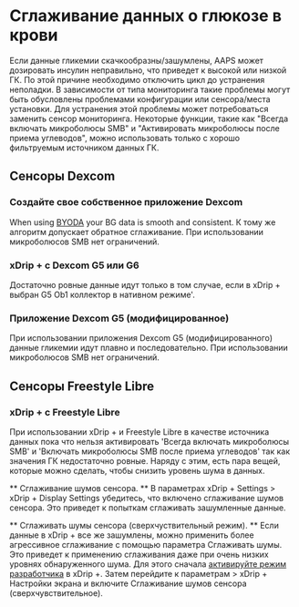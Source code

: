 # Сглаживание данных о глюкозе в крови

Если данные гликемии скачкообразны/зашумлены, AAPS может дозировать инсулин неправильно, что приведет к высокой или низкой ГК. По этой причине необходимо отключить цикл до устранения неполадки. В зависимости от типа мониторинга такие проблемы могут быть обусловлены проблемами конфигурации или сенсора/места установки. Для устранения этой проблемы может потребоваться заменить сенсор мониторинга. Некоторые функции, такие как "Всегда включать микроболюсы SMB" и "Активировать микроболюсы после приема углеводов", можно использовать только с хорошо фильтруемым источником данных ГК.

## Сенсоры Dexcom

### Создайте свое собственное приложение Dexcom

When using [BYODA](../Hardware/DexcomG6.md#if-using-g6-with-build-your-own-dexcom-app) your BG data is smooth and consistent. К тому же алгоритм допускает обратное сглаживание. При использовании микроболюсов SMB нет ограничений.

### xDrip + с Dexcom G5 или G6 

Достаточно ровные данные идут только в том случае, если в xDrip + выбран G5 Ob1 коллектор в нативном режиме'.

### Приложение Dexcom G5 (модифицированное)

При использовании приложения Dexcom G5 (модифицированного) данные гликемии идут плавно и последовательно. При использовании микроболюсов SMB нет ограничений.

## Сенсоры Freestyle Libre

### xDrip + с Freestyle Libre

При использовании xDrip + и Freestyle Libre в качестве источника данных пока что нельзя активировать 'Всегда включать микроболюсы SMB' и 'Включать микроболюсы SMB после приема углеводов' так как значения ГК недостаточно ровные. Наряду с этим, есть пара вещей, которые можно сделать, чтобы снизить уровень шума в данных.

** Сглаживание шумов сенсора. ** В параметрах xDrip + Settings > xDrip + Display Settings убедитесь, что включено сглаживание шумов сенсора. Это приведет к попыткам сглаживать зашумленные данные.

** Сглаживать шумы сенсора (сверхчуствительный режим). ** Если данные в xDrip + все же зашумлены, можно применить более агрессивное сглаживание с помощью параметра Сглаживать шумы. Это приведет к применению сглаживания даже при очень низких уровнях обнаруженного шума. Для этого сначала [активируйте режим разработчика](Enabling-Engineering-Mode-in-xDrip.md) в xDrip +. Затем перейдите к параметрам > xDrip + Настройки экрана и включите Сглаживание шумов сенсора (сверхчувствительное).